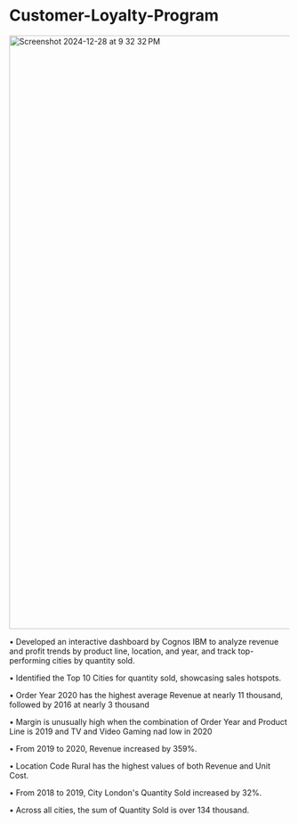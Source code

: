 # Customer-Loyalty-Program

<img width="1065" alt="Screenshot 2024-12-28 at 9 32 32 PM" src="https://github.com/user-attachments/assets/0360ab15-378f-486e-a8bd-58e7eab85d7a" />

•	Developed an interactive dashboard by Cognos IBM to analyze revenue and profit trends by product line, location, and year, and track top-performing cities by quantity sold.

•	Identified the Top 10 Cities for quantity sold, showcasing sales hotspots.

•	Order Year 2020 has the highest average Revenue at nearly 11 thousand, followed by 2016 at nearly 3 thousand

•	Margin is unusually high when the combination of Order Year and Product Line is 2019 and TV and Video Gaming nad low in 2020

•	From 2019 to 2020, Revenue increased by 359%.

•	Location Code Rural has the highest values of both Revenue and Unit Cost.

•	From 2018 to 2019, City London's Quantity Sold increased by 32%.

•	Across all cities, the sum of Quantity Sold is over 134 thousand.



